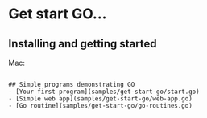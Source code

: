 # Get start GO...

## Installing and getting started
Mac:
``````

## Simple programs demonstrating GO
- [Your first program](samples/get-start-go/start.go)
- [Simple web app](samples/get-start-go/web-app.go)
- [Go routine](samples/get-start-go/go-routines.go)
